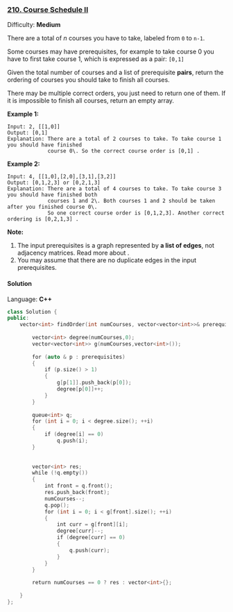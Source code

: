 ### [210\. Course Schedule II](https://leetcode.com/problems/course-schedule-ii/)

Difficulty: **Medium**


There are a total of _n_ courses you have to take, labeled from `0` to `n-1`.

Some courses may have prerequisites, for example to take course 0 you have to first take course 1, which is expressed as a pair: `[0,1]`

Given the total number of courses and a list of prerequisite **pairs**, return the ordering of courses you should take to finish all courses.

There may be multiple correct orders, you just need to return one of them. If it is impossible to finish all courses, return an empty array.

**Example 1:**

```
Input: 2, [[1,0]]
Output: [0,1]
Explanation: There are a total of 2 courses to take. To take course 1 you should have finished
             course 0\. So the correct course order is [0,1] .
```

**Example 2:**

```
Input: 4, [[1,0],[2,0],[3,1],[3,2]]
Output: [0,1,2,3] or [0,2,1,3]
Explanation: There are a total of 4 courses to take. To take course 3 you should have finished both
             courses 1 and 2\. Both courses 1 and 2 should be taken after you finished course 0\.
             So one correct course order is [0,1,2,3]. Another correct ordering is [0,2,1,3] .
```

**Note:**

1.  The input prerequisites is a graph represented by **a list of edges**, not adjacency matrices. Read more about .
2.  You may assume that there are no duplicate edges in the input prerequisites.


#### Solution

Language: **C++**

```c++
class Solution {
public:
    vector<int> findOrder(int numCourses, vector<vector<int>>& prerequisites) {
        
        vector<int> degree(numCourses,0);
        vector<vector<int>> g(numCourses,vector<int>());
        
        for (auto & p : prerequisites)
        {
            if (p.size() > 1)
            {
                g[p[1]].push_back(p[0]);
                degree[p[0]]++;
            }
        }
        
        queue<int> q;
        for (int i = 0; i < degree.size(); ++i)
        {
            if (degree[i] == 0)
                q.push(i);
        }
        
            
        vector<int> res;
        while (!q.empty())
        {
            int front = q.front();
            res.push_back(front);
            numCourses--;
            q.pop();
            for (int i = 0; i < g[front].size(); ++i)
            {
                int curr = g[front][i];
                degree[curr]--;
                if (degree[curr] == 0)
                {
                    q.push(curr);
                }
            }
        }
        
        return numCourses == 0 ? res : vector<int>{};
        
    }
};
```

